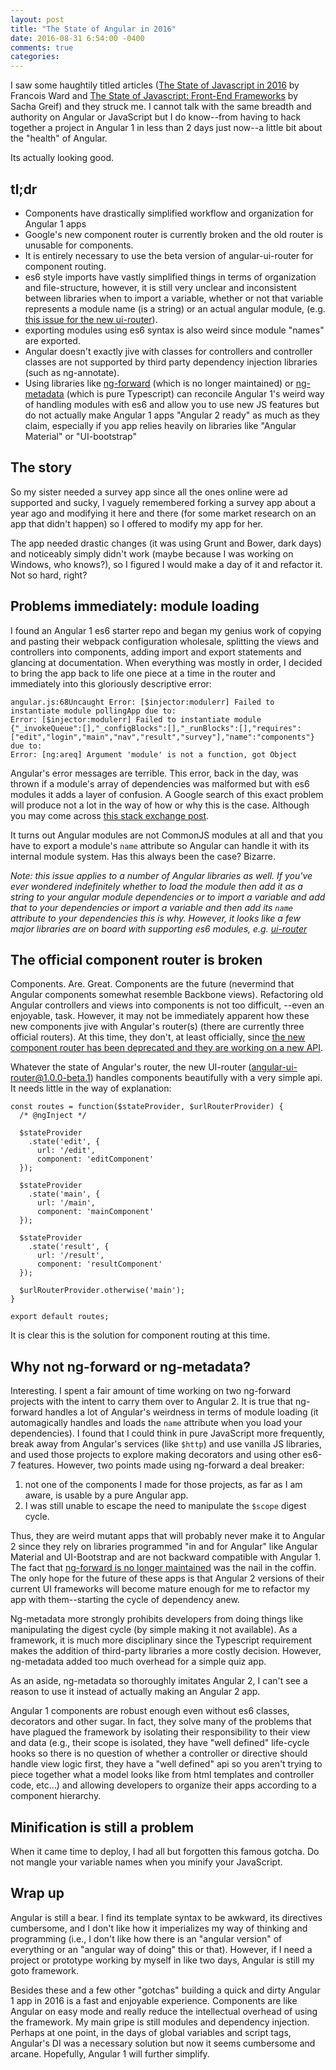 ```yaml
---
layout: post
title: "The State of Angular in 2016"
date: 2016-08-31 6:54:00 -0400
comments: true
categories:
---
```


I saw some haughtily titled articles ([The State of Javascript in 2016](https://medium.com/javascript-and-opinions/state-of-the-art-javascript-in-2016-ab67fc68eb0b#.i9nbs2snf) by Francois Ward and [The State of Javascript: Front-End Frameworks](https://medium.com/@sachagreif/the-state-of-javascript-front-end-frameworks-1a2d8a61510#.wixfq9jkh) by Sacha Greif) and they struck me. I cannot talk with the same breadth and authority on Angular or JavaScript but I do know--from having to hack together a project in Angular 1 in less than 2 days just now--a little bit about the "health" of Angular.

Its actually looking good.

## tl;dr
+ Components have drastically simplified workflow and organization for Angular 1 apps
+ Google's new component router is currently broken and the old router is unusable for components.
+ It is entirely necessary to use the beta version of angular-ui-router for component routing.
+ es6 style imports have vastly simplified things in terms of organization and file-structure, however, it is still very unclear and inconsistent between libraries when to import a variable, whether or not that variable represents a module name (is a string) or an actual angular module, (e.g. [this issue for the new ui-router](https://github.com/angular-ui/ui-router/issues/2506)).
+ exporting modules using es6 syntax is also weird since module "names" are exported.
+ Angular doesn't exactly jive with classes for controllers and controller classes are not supported by third party dependency injection libraries (such as ng-annotate).
+ Using libraries like [ng-forward](https://github.com/ngUpgraders/ng-forward) (which is no longer maintained) or [ng-metadata](https://github.com/ngParty/ng-metadata) (which is pure Typescript) can reconcile Angular 1's weird way of handling modules with es6 and allow you to use new JS features but do not actually make Angular 1 apps "Angular 2 ready" as much as they claim, especially if you app relies heavily on libraries like "Angular Material" or "UI-bootstrap"

## The story
So my sister needed a survey app since all the ones online were ad supported and sucky, I vaguely remembered forking a survey app about a year ago and modifying it here and there (for some market research on an app that didn't happen) so I offered to modify my app for her.

The app needed drastic changes (it was using Grunt and Bower, dark days) and noticeably simply didn't work (maybe because I was working on Windows, who knows?), so I figured I would make a day of it and refactor it. Not so hard, right?

## Problems immediately: module loading
I found an Angular 1 es6 starter repo and began my genius work of copying and pasting their webpack configuration wholesale, splitting the views and controllers into components, adding import and export statements and glancing at documentation. When everything was mostly in order, I decided to bring the app back to life one piece at a time in the router and immediately into this gloriously descriptive error:

    angular.js:68Uncaught Error: [$injector:modulerr] Failed to instantiate module pollingApp due to:
    Error: [$injector:modulerr] Failed to instantiate module {"_invokeQueue":[],"_configBlocks":[],"_runBlocks":[],"requires":["edit","login","main","nav","result","survey"],"name":"components"} due to:
    Error: [ng:areq] Argument 'module' is not a function, got Object

Angular's error messages are terrible. This error, back in the day, was thrown if a module's array of dependencies was malformed but with es6 modules it adds a layer of confusion. A Google search of this exact problem will produce not a lot in the way of how or why this is the case. Although you may come across [this stack exchange post](http://stackoverflow.com/questions/30794824/error-ngareq-argument-module-is-not-a-function-got-object).

It turns out Angular modules are not CommonJS modules at all and that you have to export a module's ```name``` attribute so Angular can handle it with its internal module system. Has this always been the case? Bizarre.

*Note: this issue applies to a number of Angular libraries as well. If you've ever wondered indefinitely whether to load the module then add it as a string to your angular module dependencies or to import a variable and add that to your dependencies or import a variable and then add its ```name``` attribute to your dependencies this is why. However, it looks like a few major libraries are on board with supporting es6 modules, e.g. [ui-router](https://github.com/angular-ui/ui-router/issues/2506)*

## The official component router is broken
Components. Are. Great. Components are the future (nevermind that Angular components somewhat resemble Backbone views). Refactoring old Angular controllers and views into components is not too difficult, --even an enjoyable, task. However, it may not be immediately apparent how these new components jive with Angular's router(s) (there are currently three official routers). At this time, they don't, at least officially, since [the new component router has been deprecated and they are working on a new API]((http://stackoverflow.com/questions/33652668/angular-1-5-and-new-component-router)).

Whatever the state of Angular's router, the new UI-router (angular-ui-router@1.0.0-beta.1) handles components beautifully with a very simple api. It needs little in the way of explanation:

    const routes = function($stateProvider, $urlRouterProvider) {
      /* @ngInject */

      $stateProvider
        .state('edit', {
          url: '/edit',
          component: 'editComponent'
      });

      $stateProvider
        .state('main', {
          url: '/main',
          component: 'mainComponent'
      });

      $stateProvider
        .state('result', {
          url: '/result',
          component: 'resultComponent'
      });

      $urlRouterProvider.otherwise('main');
    }

    export default routes;


It is clear this is the solution for component routing at this time.

## Why not ng-forward or ng-metadata?

Interesting. I spent a fair amount of time working on two ng-forward projects with the intent to carry them over to Angular 2. It is true that ng-forward handles a lot of Angular's weirdness in terms of module loading (it automagically handles and loads the ```name``` attribute when you load your dependencies). I found that I could think in pure JavaScript more frequently, break away from Angular's services (like ```$http```) and use vanilla JS libraries, and used those projects to explore making decorators and using other es6-7 features. However, two points made using ng-forward a deal breaker:

1. not one of the components I made for those projects, as far as I am aware, is usable by a pure Angular app.
2. I was still unable to escape the need to manipulate the ```$scope``` digest cycle.

Thus, they are weird mutant apps that will probably never make it to Angular 2 since they rely on libraries programmed "in and for Angular" like Angular Material and UI-Bootstrap and are not backward compatible with Angular 1. The fact that [ng-forward is no longer maintained](https://github.com/ngUpgraders/ng-forward/issues/174) was the nail in the coffin. The only hope for the future of these apps is that Angular 2 versions of their current UI frameworks will become mature enough for me to refactor my app with them--starting the cycle of dependency anew.

Ng-metadata more strongly prohibits developers from doing things like manipulating the digest cycle (by simple making it not available). As a framework, it is much more disciplinary since the Typescript requirement makes the addition of third-party libraries a more costly decision. However, ng-metadata added too much overhead for a simple quiz app.

As an aside, ng-metadata so thoroughly imitates Angular 2, I can't see a reason to use it instead of actually making an Angular 2 app.

Angular 1 components are robust enough even without es6 classes, decorators and other sugar. In fact, they solve many of the problems that have plagued the framework by isolating their responsibility to their view and data (e.g., their scope is isolated, they have "well defined" life-cycle hooks so there is no question of whether a controller or directive should handle view logic first, they have a "well defined" api so you aren't trying to piece together what a model looks like from html templates and controller code, etc...) and allowing developers to organize their apps according to a component hierarchy.

## Minification is still a problem
When it came time to deploy, I had all but forgotten this famous gotcha. Do not mangle your variable names when you minify your JavaScript.

## Wrap up

Angular is still a bear. I find its template syntax to be awkward, its directives cumbersome, and I don't like how it imperializes my way of thinking and programming (i.e., I don't like how there is an "angular version" of everything or an "angular way of doing" this or that). However, if I need a project or prototype working by myself in like two days, Angular is still my goto framework.

Besides these and a few other "gotchas" building a quick and dirty Angular 1 app in 2016 is a fast and enjoyable experience. Components are like Angular on easy mode and really reduce the intellectual overhead of using the framework. My main gripe is still modules and dependency injection. Perhaps at one point, in the days of global variables and script tags, Angular's DI was a necessary solution but now it seems cumbersome and arcane. Hopefully, Angular 1 will further simplify.
